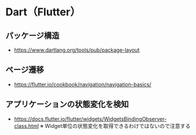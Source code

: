 # Dart（Flutter）
## パッケージ構造
- https://www.dartlang.org/tools/pub/package-layout

## ページ遷移
- https://flutter.io/cookbook/navigation/navigation-basics/

## アプリケーションの状態変化を検知
- https://docs.flutter.io/flutter/widgets/WidgetsBindingObserver-class.html
※ Widget単位の状態変化を取得できるわけではないので注意する
